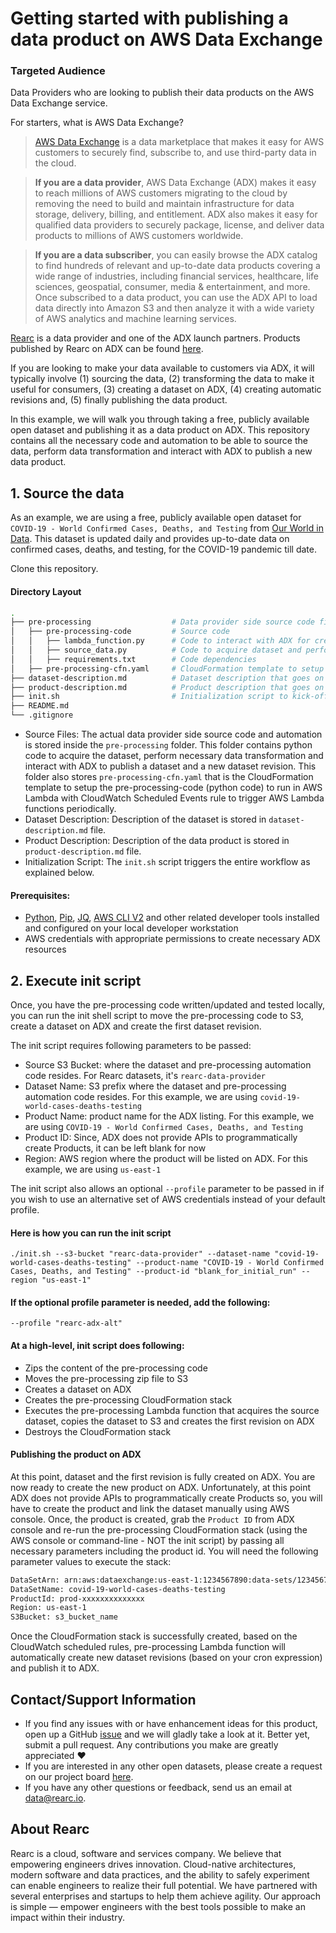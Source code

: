 # Getting started with publishing a data product on AWS Data Exchange

### Targeted Audience
Data Providers who are looking to publish their data products on the AWS Data Exchange service.

For starters, what is AWS Data Exchange?

> [AWS Data Exchange](https://aws.amazon.com/data-exchange/) is a data marketplace that makes it easy for AWS customers to securely find, subscribe to, and use third-party data in the cloud.

> **If you are a data provider**, AWS Data Exchange (ADX) makes it easy to reach millions of AWS customers migrating to the cloud by removing the need to build and maintain infrastructure for data storage, delivery, billing, and entitlement. ADX also makes it easy for qualified data providers to securely package, license, and deliver data products to millions of AWS customers worldwide.

> **If you are a data subscriber**, you can easily browse the ADX catalog to find hundreds of relevant and up-to-date data products covering a wide range of industries, including financial services, healthcare, life sciences, geospatial, consumer, media & entertainment, and more. Once subscribed to a data product, you can use the ADX API to load data directly into Amazon S3 and then analyze it with a wide variety of AWS analytics and machine learning services.

[Rearc](https://www.rearc.io) is a data provider and one of the ADX launch partners. Products published by Rearc on ADX can be found [here](https://aws.amazon.com/marketplace/search/results?page=1&filters=VendorId&VendorId=a8a86da2-b2d1-4fae-992d-03494e90590b&searchTerms=rearc&category=d5a43d97-558f-4be7-8543-cce265fe6d9d).

If you are looking to make your data available to customers via ADX, it will typically involve (1) sourcing the data, (2) transforming the data to make it useful for consumers, (3) creating a dataset on ADX, (4) creating automatic revisions and, (5) finally publishing the data product.

In this example, we will walk you through taking a free, publicly available open dataset and publishing it as a data product on ADX. This repository contains all the necessary code and automation to be able to source the data, perform data transformation and interact with ADX to publish a new data product.

## 1. Source the data
As an example, we are using a free, publicly available open dataset for `COVID-19 - World Confirmed Cases, Deaths, and Testing` from [Our World in Data](https://github.com/owid/covid-19-data/tree/master/public/data/). This dataset is updated daily and provides up-to-date data on confirmed cases, deaths, and testing, for the COVID-19 pandemic till date.

Clone this repository.

#### Directory Layout

```bash
.
├── pre-processing                  # Data provider side source code files and automation code
│   ├── pre-processing-code         # Source code
│   │   ├── lambda_function.py      # Code to interact with ADX for creating a dataset and revision
│   │   ├── source_data.py          # Code to acquire dataset and perform necessary data transformation
│   │   ├── requirements.txt        # Code dependencies
│   ├── pre-processing-cfn.yaml     # CloudFormation template to setup data provider automation
├── dataset-description.md          # Dataset description that goes on the ADX listing
├── product-description.md          # Product description that goes on the ADX listing
├── init.sh                         # Initialization script to kick-off the automation
├── README.md
└── .gitignore
```

- Source Files: The actual data provider side source code and automation is stored inside the `pre-processing` folder. This folder contains python code to acquire the dataset, perform necessary data transformation and interact with ADX to publish a dataset and a new dataset revision. This folder also stores `pre-processing-cfn.yaml` that is the CloudFormation template to setup the pre-processing-code (python code) to run in AWS Lambda with CloudWatch Scheduled Events rule to trigger AWS Lambda functions periodically.
- Dataset Description: Description of the dataset is stored in `dataset-description.md` file.
- Product Description: Description of the data product is stored in `product-description.md` file.
- Initialization Script: The `init.sh` script triggers the entire workflow as explained below.

#### Prerequisites:
- [Python](https://www.python.org), [Pip](https://pypi.org/project/pip/), [JQ](https://stedolan.github.io/jq/), [AWS CLI V2](https://aws.amazon.com/cli/) and other related developer tools installed and configured on your local developer workstation
- AWS credentials with appropriate permissions to create necessary ADX resources

## 2. Execute init script
Once, you have the pre-processing code written/updated and tested locally, you can run the init shell script to move the pre-processing code to S3, create a dataset on ADX and create the first dataset revision.

The init script requires following parameters to be passed:
- Source S3 Bucket: where the dataset and pre-processing automation code resides. For Rearc datasets, it's `rearc-data-provider`
- Dataset Name: S3 prefix where the dataset and pre-processing automation code resides. For this example, we are using `covid-19-world-cases-deaths-testing`
- Product Name: product name for the ADX listing. For this example, we are using `COVID-19 - World Confirmed Cases, Deaths, and Testing`
- Product ID: Since, ADX does not provide APIs to programmatically create Products, it can be left blank for now
- Region: AWS region where the product will be listed on ADX. For this example, we are using `us-east-1`

The init script also allows an optional `--profile` parameter to be passed in if you wish to use an alternative set of AWS credentials instead of your default profile.

#### Here is how you can run the init script  
`./init.sh --s3-bucket "rearc-data-provider" --dataset-name "covid-19-world-cases-deaths-testing" --product-name "COVID-19 - World Confirmed Cases, Deaths, and Testing" --product-id "blank_for_initial_run" --region "us-east-1"`

#### If the optional profile parameter is needed, add the following:
`--profile "rearc-adx-alt"`

#### At a high-level, init script does following:
- Zips the content of the pre-processing code
- Moves the pre-processing zip file to S3
- Creates a dataset on ADX
- Creates the pre-processing CloudFormation stack
- Executes the pre-processing Lambda function that acquires the source dataset, copies the dataset to S3 and creates the first revision on ADX
- Destroys the CloudFormation stack

#### Publishing the product on ADX
At this point, dataset and the first revision is fully created on ADX. You are now ready to create the new product on ADX. Unfortunately, at this point ADX does not provide APIs to programmatically create Products so, you will have to create the product and link the dataset manually using AWS console. Once, the product is created, grab the `Product ID` from ADX console and re-run the pre-processing CloudFormation stack (using the AWS console or command-line - NOT the init script) by passing all necessary parameters including the product id. You will need the following parameter values to execute the stack:

```bash
DataSetArn: arn:aws:dataexchange:us-east-1:1234567890:data-sets/12345678909aabbccddffgghh  
DataSetName: covid-19-world-cases-deaths-testing  
ProductId: prod-xxxxxxxxxxxxxx  
Region: us-east-1  
S3Bucket: s3_bucket_name
```

Once the CloudFormation stack is successfully created, based on the CloudWatch scheduled rules, pre-processing Lambda function will automatically create new dataset revisions (based on your cron expression) and publish it to ADX.

## Contact/Support Information
- If you find any issues with or have enhancement ideas for this product, open up a GitHub [issue](https://github.com/rearc-data/publish-a-data-product-on-aws-data-exchange/issues) and we will gladly take a look at it. Better yet, submit a pull request. Any contributions you make are greatly appreciated :heart:  
- If you are interested in any other open datasets, please create a request on our project board [here](https://github.com/rearc-data/covid-datasets-aws-data-exchange/projects/1).
- If you have any other questions or feedback, send us an email at data@rearc.io.

## About Rearc
Rearc is a cloud, software and services company. We believe that empowering engineers drives innovation. Cloud-native architectures, modern software and data practices, and the ability to safely experiment can enable engineers to realize their full potential. We have partnered with several enterprises and startups to help them achieve agility. Our approach is simple — empower engineers with the best tools possible to make an impact within their industry.
